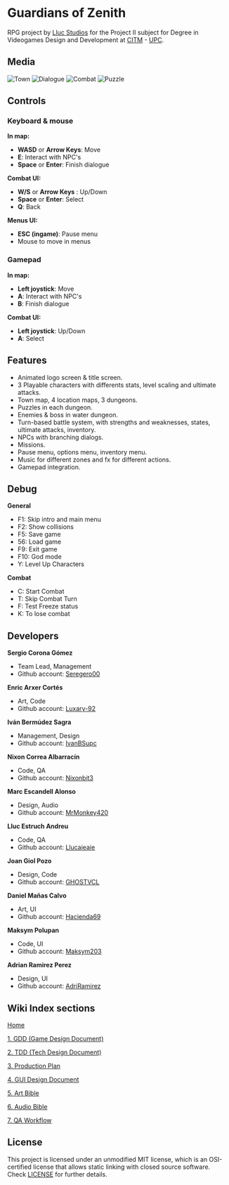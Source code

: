 # Guardians of Zenith
RPG project by [Lluc Studios](https://github.com/Lluc-Studios) for the Project II subject for Degree in Videogames Design and Development at [CITM](https://www.citm.upc.edu/) - [UPC](https://www.upc.edu/ca).

## Media
![Town](https://user-images.githubusercontent.com/99950357/233486706-97faa5a2-f088-4c95-8cc4-85acd46a7afd.PNG)
![Dialogue](https://github.com/Lluc-Studios/Guardians-of-Zenith/assets/99950357/201f418c-d835-40aa-a5ad-6054f5a72b10)
![Combat](https://github.com/Lluc-Studios/Guardians-of-Zenith/assets/99950357/69510eb6-02e1-4d5e-be0a-7c8a00d2673e)
![Puzzle](https://github.com/Lluc-Studios/Guardians-of-Zenith/assets/99950357/d2cbcb7e-f2f7-4137-b704-ace5969a194d)

## Controls
### Keyboard & mouse
**In map:**
- **WASD** or **Arrow Keys**: Move
- **E**: Interact with NPC's
- **Space** or **Enter**: Finish dialogue

**Combat UI:**
- **W/S** or **Arrow Keys** : Up/Down
- **Space** or **Enter**: Select
- **Q**: Back

**Menus UI:**
- **ESC (ingame)**: Pause menu
- Mouse to move in menus

### Gamepad
**In map:**
- **Left joystick**: Move
- **A**: Interact with NPC's
- **B**: Finish dialogue

**Combat UI:**
- **Left joystick**: Up/Down
- **A**: Select

## Features
- Animated logo screen & title screen.
- 3 Playable characters with differents stats, level scaling and ultimate attacks.
- Town map, 4 location maps, 3 dungeons. 
- Puzzles in each dungeon.
- Enemies & boss in water dungeon.
- Turn-based battle system, with strengths and weaknesses, states, ultimate attacks, inventory.
- NPCs with branching dialogs.
- Missions.
- Pause menu, options menu, inventory menu.
- Music for different zones and fx for different actions.
- Gamepad integration.

## Debug

**General**

- F1: Skip intro and main menu
- F2: Show collisions
- F5: Save game
- 56: Load game
- F9: Exit game
- F10: God mode
- Y: Level Up Characters

**Combat**

- C: Start Combat
- T: Skip Combat Turn
- F: Test Freeze status
- K: To lose combat

## Developers

**Sergio Corona Gómez**
- Team Lead, Management
- Github account: [Seregero00](https://github.com/seregero00)

**Enric Arxer Cortés**
- Art, Code
- Github account: [Luxary-92](https://github.com/Luxary-92)

**Iván Bermúdez Sagra**
- Management, Design
- Github account: [IvanBSupc](https://github.com/IvanBSupc)

**Nixon Correa Albarracín**
- Code, QA
- Github account: [Nixonbit3](https://github.com/Nixonbit3)

**Marc Escandell Alonso**
- Design, Audio
- Github account: [MrMonkey420](https://github.com/MrMonkey420)

**Lluc Estruch Andreu**
- Code, QA
- Github account: [Llucaieaie](https://github.com/Llucaieaie)

**Joan Giol Pozo**
- Design, Code
- Github account: [GHOSTVCL](https://github.com/GHOSTVCL)

**Daniel Mañas Calvo**
- Art, UI
- Github account: [Hacienda69](https://github.com/Hacienda69)

**Maksym Polupan**
- Code, UI
- Github account: [Maksym203](https://github.com/Maksym203)

**Adrian Ramirez Perez**
- Design, UI
- Github account: [AdriRamirez](https://github.com/AdriRamirez)

## Wiki Index sections

[Home](https://github.com/Lluc-Studios/Guardians-of-Zenith/wiki)

[1. GDD (Game Design Document)](https://github.com/Lluc-Studios/Guardians-of-Zenith/wiki/GDD-(Game-Design-Document))

[2. TDD (Tech Design Document)](https://github.com/Lluc-Studios/Guardians-of-Zenith/wiki/TDD-(Tech-Design-Document))

[3. Production Plan](https://github.com/Lluc-Studios/Guardians-of-Zenith/wiki/Production-Plan)

[4. GUI Design Document](https://github.com/Lluc-Studios/Guardians-of-Zenith/wiki/GUI-Design-Document)

[5. Art Bible](https://github.com/Lluc-Studios/Guardians-of-Zenith/wiki/Art-Bible)

[6. Audio Bible](https://github.com/Lluc-Studios/Guardians-of-Zenith/wiki/Audio-Bible)

[7. QA Workflow](https://github.com/Lluc-Studios/Guardians-of-Zenith/wiki/QA-Workflow)

## License

This project is licensed under an unmodified MIT license, which is an OSI-certified license that allows static linking with closed source software. Check [LICENSE](LICENSE) for further details.
